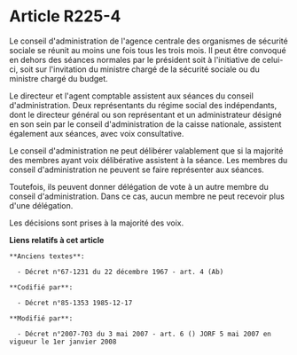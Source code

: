 # Article R225-4

Le conseil d'administration de l'agence centrale des organismes de sécurité sociale se réunit au moins une fois tous les
trois mois. Il peut être convoqué en dehors des séances normales par le président soit à l'initiative de celui-ci, soit sur
l'invitation du ministre chargé de la sécurité sociale ou du ministre chargé du budget.

Le directeur et l'agent comptable assistent aux séances du conseil d'administration. Deux représentants du régime social des
indépendants, dont le directeur général ou son représentant et un administrateur désigné en son sein par le conseil
d'administration de la caisse nationale, assistent également aux séances, avec voix consultative.

Le conseil d'administration ne peut délibérer valablement que si la majorité des membres ayant voix délibérative assistent à
la séance. Les membres du conseil d'administration ne peuvent se faire représenter aux séances.

Toutefois, ils peuvent donner délégation de vote à un autre membre du conseil d'administration. Dans ce cas, aucun membre ne
peut recevoir plus d'une délégation.

Les décisions sont prises à la majorité des voix.

**Liens relatifs à cet article**

	**Anciens textes**:

	  - Décret n°67-1231 du 22 décembre 1967 - art. 4 (Ab)

	**Codifié par**:

	  - Décret n°85-1353 1985-12-17

	**Modifié par**:

	  - Décret n°2007-703 du 3 mai 2007 - art. 6 () JORF 5 mai 2007 en vigueur le 1er janvier 2008
